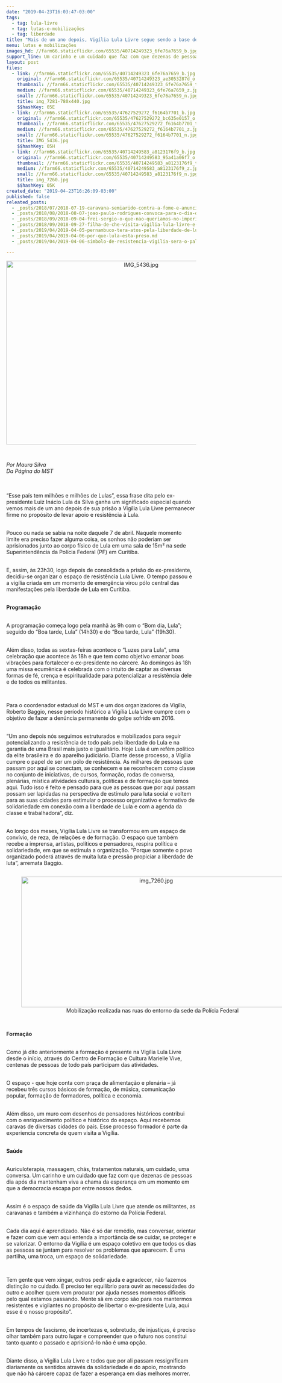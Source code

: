 ```yaml
---
date: "2019-04-23T16:03:47-03:00"
tags:
  - tag: lula-livre
  - tag: lutas-e-mobilizações
  - tag: liberdade
title: "Mais de um ano depois, Vigília Lula Livre segue sendo a base de apoio do ex-presidente Lula em Curitiba "
menu: lutas e mobilizações
images_hd: //farm66.staticflickr.com/65535/40714249323_6fe76a7659_b.jpg
support_line: Um carinho e um cuidado que faz com que dezenas de pessoas dia após dia mantenham viva a chama da esperança
layout: post
files:
  - link: //farm66.staticflickr.com/65535/40714249323_6fe76a7659_b.jpg
    original: //farm66.staticflickr.com/65535/40714249323_ae3053287d_o.jpg
    thumbnail: //farm66.staticflickr.com/65535/40714249323_6fe76a7659_t.jpg
    medium: //farm66.staticflickr.com/65535/40714249323_6fe76a7659_z.jpg
    small: //farm66.staticflickr.com/65535/40714249323_6fe76a7659_n.jpg
    title: img_7281-780x440.jpg
    $$hashKey: 05E
  - link: //farm66.staticflickr.com/65535/47627529272_f6164b7701_b.jpg
    original: //farm66.staticflickr.com/65535/47627529272_bc635e0157_o.jpg
    thumbnail: //farm66.staticflickr.com/65535/47627529272_f6164b7701_t.jpg
    medium: //farm66.staticflickr.com/65535/47627529272_f6164b7701_z.jpg
    small: //farm66.staticflickr.com/65535/47627529272_f6164b7701_n.jpg
    title: IMG_5436.jpg
    $$hashKey: 05H
  - link: //farm66.staticflickr.com/65535/40714249583_a8123176f9_b.jpg
    original: //farm66.staticflickr.com/65535/40714249583_95a41a06f7_o.jpg
    thumbnail: //farm66.staticflickr.com/65535/40714249583_a8123176f9_t.jpg
    medium: //farm66.staticflickr.com/65535/40714249583_a8123176f9_z.jpg
    small: //farm66.staticflickr.com/65535/40714249583_a8123176f9_n.jpg
    title: img_7260.jpg
    $$hashKey: 05K
created_date: "2019-04-23T16:26:09-03:00"
published: false
releated_posts:
  - _posts/2018/07/2018-07-19-caravana-semiarido-contra-a-fome-e-anunciada-em-ato-politico-da-marcha-lula-livre.md
  - _posts/2018/08/2018-08-07-joao-paulo-rodrigues-convoca-para-o-dia-do-basta-impulsionado-pelas-centrais-sindicais.md
  - _posts/2018/09/2018-09-04-frei-sergio-o-que-nao-queriamos-no-imperio-se-preservou-no-judiciario-precisamos-enfrentar-essa-casta.md
  - _posts/2018/09/2018-09-27-filha-de-che-visita-vigilia-lula-livre-e-manifesta-solidariedade-a-lula.md
  - _posts/2019/04/2019-04-05-pernambuco-tera-atos-pela-liberdade-de-lula.md
  - _posts/2019/04/2019-04-06-por-que-lula-esta-preso.md
  - _posts/2019/04/2019-04-06-simbolo-de-resistencia-vigilia-sera-o-palco-de-grande-ato-nacional-por-lula.md

---
```

<p style="text-align:center"><img alt="IMG_5436.jpg" height="488" src="//farm66.staticflickr.com/65535/47627529272_f6164b7701_b.jpg" width="700" /></p>

<p>&nbsp;</p>

<p><em>Por Maura Silva<br />
Da P&aacute;gina do MST&nbsp;</em></p>

<p><br />
<br />
&ldquo;Esse pa&iacute;s tem milh&otilde;es e milh&otilde;es de Lulas&rdquo;, essa frase dita pelo ex-presidente Luiz In&aacute;cio Lula da Silva ganha um significado especial quando vemos mais de um ano depois de sua pris&atilde;o a Vig&iacute;lia Lula Livre permanecer firme no prop&oacute;sito de levar apoio e resist&ecirc;ncia &agrave; Lula.&nbsp;</p>

<p><br />
Pouco ou nada se sabia na noite daquele 7 de abril. Naquele momento limite era preciso fazer alguma coisa, os sonhos n&atilde;o poderiam ser aprisionados junto ao corpo f&iacute;sico de Lula em uma sala de 15m&sup2; na sede Superintend&ecirc;ncia da Pol&iacute;cia Federal (PF) em Curitiba.</p>

<p><br />
E, assim, &agrave;s 23h30, logo depois de consolidada a pris&atilde;o do ex-presidente, decidiu-se organizar o espa&ccedil;o de resist&ecirc;ncia Lula Livre. O tempo passou e a vig&iacute;lia criada em um momento de emerg&ecirc;ncia virou p&oacute;lo central das manifesta&ccedil;&otilde;es pela liberdade de Lula em Curitiba.</p>

<p><br />
<strong>Programa&ccedil;&atilde;o </strong></p>

<p><br />
A programa&ccedil;&atilde;o come&ccedil;a logo pela manh&atilde; &agrave;s 9h com o &ldquo;Bom dia, Lula&rdquo;; seguido do &ldquo;Boa tarde, Lula&rdquo; (14h30) e do &ldquo;Boa tarde, Lula&rdquo; (19h30).</p>

<p><br />
Al&eacute;m disso, todas as sextas-feiras acontece o &ldquo;Luzes para Lula&rdquo;, uma celebra&ccedil;&atilde;o que acontece &agrave;s 18h e que tem como objetivo emanar boas vibra&ccedil;&otilde;es para fortalecer o ex-presidente no c&aacute;rcere. Ao domingos &agrave;s 18h uma missa ecum&ecirc;nica &eacute; celebrada com o intuito de captar as diversas formas de f&eacute;, cren&ccedil;a e espiritualidade para potencializar a resist&ecirc;ncia dele e de todos os militantes.</p>

<p>&nbsp;</p>

<p>Para o coordenador estadual do MST e um dos organizadores da Vig&iacute;lia, Roberto Baggio, nesse per&iacute;odo hist&oacute;rico a Vig&iacute;lia Lula Livre cumpre com o objetivo de fazer a den&uacute;ncia permanente do golpe sofrido em 2016.</p>

<p><br />
&ldquo;Um ano depois n&oacute;s seguimos estruturados e mobilizados para seguir potencializando a resist&ecirc;ncia de todo pa&iacute;s pela liberdade do Lula e na garantia de uma Brasil mais justo e igualit&aacute;rio. Hoje Lula &eacute; um ref&eacute;m pol&iacute;tico da elite brasileira e do aparelho judici&aacute;rio. Diante desse processo, a V&iacute;g&iacute;lia cumpre o papel de ser um p&oacute;lo de resist&ecirc;ncia. As milhares de pessoas que passam por aqui se conectam, se conhecem e se reconhecem como classe no conjunto de iniciativas, de cursos, forma&ccedil;&atilde;o, rodas de conversa, plen&aacute;rias, m&iacute;stica atividades culturais, pol&iacute;ticas e de forma&ccedil;&atilde;o que temos aqui. Tudo isso &eacute; feito e pensado para que as pessoas que por aqui passam possam ser lapidadas na perspectiva de est&iacute;mulo para luta social e voltem para as suas cidades para estimular o processo organizativo e formativo de solidariedade em conex&atilde;o com a liberdade de Lula e com a agenda da classe e trabalhadora&rdquo;, diz.</p>

<p><br />
Ao longo dos meses, Vig&iacute;lia Lula Livre se transformou em um espa&ccedil;o de conv&iacute;vio, de reza, de rela&ccedil;&otilde;es e de forma&ccedil;&atilde;o. O espa&ccedil;o que tamb&eacute;m recebe a imprensa, artistas, pol&iacute;ticos e pensadores,&nbsp;respira pol&iacute;tica e solidariedade, em que se estimula a organiza&ccedil;&atilde;o. &ldquo;Porque somente o povo organizado poder&aacute; atrav&eacute;s de muita luta e press&atilde;o propiciar a liberdade de luta&rdquo;, arremata Baggio.</p>

<div style="text-align:center">
<figure class="image" style="display:inline-block"><img alt="img_7260.jpg" height="347" src="//farm66.staticflickr.com/65535/40714249583_a8123176f9_b.jpg" width="700" />
<figcaption>Mobiliza&ccedil;&atilde;o realizada nas ruas do entorno da sede da Pol&iacute;cia Federal&nbsp;</figcaption>
</figure>
</div>

<p><br />
<strong>Forma&ccedil;&atilde;o</strong></p>

<p><br />
Como j&aacute; dito anteriormente a forma&ccedil;&atilde;o &eacute; presente na Vig&iacute;lia Lula Livre desde o in&iacute;cio, atrav&eacute;s do Centro de Forma&ccedil;&atilde;o e Cultura Marielle Vive, centenas de pessoas de todo pa&iacute;s participam das atividades.</p>

<p><br />
O espa&ccedil;o - que hoje conta com pra&ccedil;a de alimenta&ccedil;&atilde;o e plen&aacute;ria &ndash; j&aacute; recebeu tr&ecirc;s cursos b&aacute;sicos de forma&ccedil;&atilde;o, de m&uacute;sica, comunica&ccedil;&atilde;o popular, forma&ccedil;&atilde;o de formadores, pol&iacute;tica e economia.</p>

<p><br />
Al&eacute;m disso, um muro com desenhos de pensadores hist&oacute;ricos contribui com o enriquecimento pol&iacute;tico e hist&oacute;rico do espa&ccedil;o. Aqui recebemos caravas de diversas cidades do pa&iacute;s. Esse processo formador &eacute; parte da experiencia concreta de quem visita a Vig&iacute;lia.</p>

<p><br />
<strong>Sa&uacute;de</strong></p>

<p><br />
Auriculoterapia, massagem, ch&aacute;s, tratamentos naturais, um cuidado, uma conversa. Um carinho e um&nbsp;cuidado que faz&nbsp;com que&nbsp;dezenas de pessoas dia ap&oacute;s dia&nbsp;mantenham&nbsp;viva a chama da esperan&ccedil;a em um momento em que a democracia escapa por entre nossos dedos.&nbsp;</p>

<p><br />
Assim &eacute; o espa&ccedil;o de sa&uacute;de da Vig&iacute;lia Lula Livre que atende os militantes, as caravanas e tamb&eacute;m a vizinhan&ccedil;a do estorno da Pol&iacute;cia Federal.</p>

<p><br />
Cada dia aqui &eacute; aprendizado. N&atilde;o &eacute; s&oacute; dar rem&eacute;dio, mas conversar, orientar e fazer com que vem aqui entenda a import&acirc;ncia de se cuidar, se proteger e se valorizar. O entorno da Vig&iacute;lia &eacute; um espa&ccedil;o coletivo em que todos os dias as pessoas se juntam para resolver os problemas que aparecem. &Eacute; uma partilha, uma troca, um espa&ccedil;o de solidariedade.</p>

<p>&nbsp;</p>

<p>Tem gente que vem xingar, outros pedir ajuda e agradecer, n&atilde;o fazemos distin&ccedil;&atilde;o no cuidado. &Eacute; preciso ter equil&iacute;brio para ouvir as necessidades do outro e acolher quem vem procurar por ajuda nesses momentos dif&iacute;ceis pelo qual estamos passando. Mente s&atilde; em corpo s&atilde;o para nos mantermos resistentes e vigilantes no prop&oacute;sito de libertar o ex-presidente Lula, aqui esse &eacute; o nosso prop&oacute;sito&rdquo;.</p>

<p><br />
Em tempos de fascismo, de incertezas e, sobretudo, de injusti&ccedil;as, &eacute; preciso olhar tamb&eacute;m para outro lugar e compreender que o futuro nos constitui tanto quanto o passado e aprision&aacute;-lo n&atilde;o &eacute; uma op&ccedil;&atilde;o.</p>

<p><br />
Diante disso, a Vig&iacute;lia Lula Livre e todos que por ali passam ressignificam diariamente os sentidos atrav&eacute;s da solidariedade e do apoio, mostrando que n&atilde;o h&aacute; c&aacute;rcere capaz de fazer a esperan&ccedil;a em dias melhores&nbsp;morrer.</p>

<p>&nbsp;</p>

<p>&nbsp;</p>

<p>&nbsp;</p>

<p>&nbsp;</p>

<h2>&nbsp;</h2>

<p><br />
&nbsp;</p>

<p><br />
&nbsp;</p>

<p>&nbsp;</p>

<p>&nbsp;</p>

<p>&nbsp;</p>

<p>&nbsp;</p>

<p>&nbsp;</p>

<p>&nbsp;</p>

<p>&nbsp;</p>

<p>&nbsp;</p>
